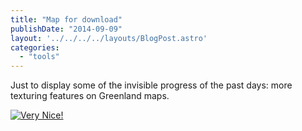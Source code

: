 ```yaml
---
title: "Map for download"
publishDate: "2014-09-09"
layout: '../../../../layouts/BlogPost.astro'
categories: 
  - "tools"
---
```


Just to display some of the invisible progress of the past days: more texturing features on Greenland maps.

[![Very Nice!](images/VERYNICE.png)](/wp-content/uploads/2014/09/VERYNICE.zip)
